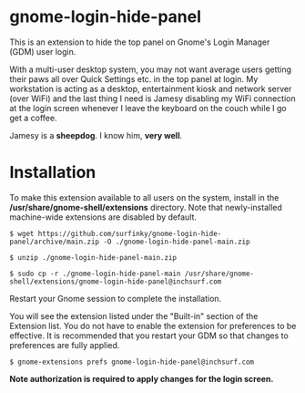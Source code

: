 # gnome-login-hide-panel

This is an extension to hide the top panel on Gnome's Login Manager (GDM) user login.

With a multi-user desktop system, you may not want average users getting their paws all over Quick Settings etc. in the top panel at login. My workstation is acting as a desktop, entertainment kiosk and network server (over WiFi) and the last thing I need is Jamesy disabling my WiFi connection at the login screen whenever I leave the keyboard on the couch while I go get a coffee.

Jamesy is a **sheepdog**. I know him, **very well**.

# Installation

To make this extension available to all users on the system, install in the **/usr/share/gnome-shell/extensions** directory. Note that newly-installed machine-wide extensions are disabled by default.

```
$ wget https://github.com/surfinky/gnome-login-hide-panel/archive/main.zip -O ./gnome-login-hide-panel-main.zip

$ unzip ./gnome-login-hide-panel-main.zip

$ sudo cp -r ./gnome-login-hide-panel-main /usr/share/gnome-shell/extensions/gnome-login-hide-panel@inchsurf.com
```

Restart your Gnome session to complete the installation.

You will see the extension listed under the "Built-in" section of the Extension list. You do not have to enable the extension for preferences to be effective. It is recommended that you restart your GDM so that changes to preferences are fully applied.

```$ gnome-extensions prefs gnome-login-hide-panel@inchsurf.com```

**Note authorization is required to apply changes for the login screen.**

